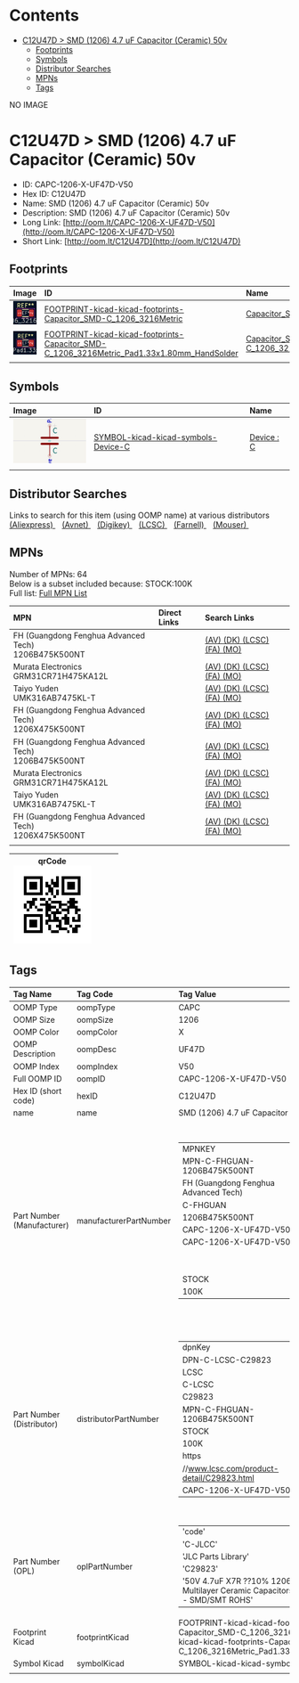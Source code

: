 



Contents
========

* [C12U47D > SMD (1206) 4.7 uF Capacitor (Ceramic) 50v](#c12u47d--smd-1206-47-uf-capacitor-ceramic-50v)
	* [Footprints](#footprints)
	* [Symbols](#symbols)
	* [Distributor Searches](#distributor-searches)
	* [MPNs](#mpns)
	* [Tags](#tags)
  
NO IMAGE  
# C12U47D > SMD (1206) 4.7 uF Capacitor (Ceramic) 50v

- ID: CAPC-1206-X-UF47D-V50
- Hex ID: C12U47D
- Name: SMD (1206) 4.7 uF Capacitor (Ceramic) 50v
- Description: SMD (1206) 4.7 uF Capacitor (Ceramic) 50v
- Long Link: [http://oom.lt/CAPC-1206-X-UF47D-V50](http://oom.lt/CAPC-1206-X-UF47D-V50)
- Short Link: [http://oom.lt/C12U47D](http://oom.lt/C12U47D)

## Footprints
  

|Image|ID|Name|
| :--- | :--- | :--- |
|[![](https://raw.githubusercontent.com/oomlout/oomlout_OOMP_eda_V2/main/FOOTPRINT/kicad/kicad-footprints/Capacitor_SMD/C_1206_3216Metric/image_140.png)](https://github.com/oomlout/oomlout_OOMP_eda_V2/tree/main/FOOTPRINT/kicad/kicad-footprints/Capacitor_SMD/C_1206_3216Metric/)|[FOOTPRINT-kicad-kicad-footprints-Capacitor_SMD-C_1206_3216Metric](https://github.com/oomlout/oomlout_OOMP_eda_V2/tree/main/FOOTPRINT/kicad/kicad-footprints/Capacitor_SMD/C_1206_3216Metric/)|[Capacitor_SMD : C_1206_3216Metric](https://github.com/oomlout/oomlout_OOMP_eda_V2/tree/main/FOOTPRINT/kicad/kicad-footprints/Capacitor_SMD/C_1206_3216Metric/)|
|[![](https://raw.githubusercontent.com/oomlout/oomlout_OOMP_eda_V2/main/FOOTPRINT/kicad/kicad-footprints/Capacitor_SMD/C_1206_3216Metric_Pad1.33x1.80mm_HandSolder/image_140.png)](https://github.com/oomlout/oomlout_OOMP_eda_V2/tree/main/FOOTPRINT/kicad/kicad-footprints/Capacitor_SMD/C_1206_3216Metric_Pad1.33x1.80mm_HandSolder/)|[FOOTPRINT-kicad-kicad-footprints-Capacitor_SMD-C_1206_3216Metric_Pad1.33x1.80mm_HandSolder](https://github.com/oomlout/oomlout_OOMP_eda_V2/tree/main/FOOTPRINT/kicad/kicad-footprints/Capacitor_SMD/C_1206_3216Metric_Pad1.33x1.80mm_HandSolder/)|[Capacitor_SMD : C_1206_3216Metric_Pad1.33x1.80mm_HandSolder](https://github.com/oomlout/oomlout_OOMP_eda_V2/tree/main/FOOTPRINT/kicad/kicad-footprints/Capacitor_SMD/C_1206_3216Metric_Pad1.33x1.80mm_HandSolder/)|
||||

## Symbols
  

|Image|ID|Name|
| :--- | :--- | :--- |
|[![](https://raw.githubusercontent.com/oomlout/oomlout_OOMP_eda_V2/main/SYMBOL/kicad/kicad-symbols/Device/C/image_140.png)](https://github.com/oomlout/oomlout_OOMP_eda_V2/tree/main/SYMBOL/kicad/kicad-symbols/Device/C/)|[SYMBOL-kicad-kicad-symbols-Device-C](https://github.com/oomlout/oomlout_OOMP_eda_V2/tree/main/SYMBOL/kicad/kicad-symbols/Device/C/)|[Device : C](https://github.com/oomlout/oomlout_OOMP_eda_V2/tree/main/SYMBOL/kicad/kicad-symbols/Device/C/)|
||||

## Distributor Searches
  
Links to search for this item (using OOMP name) at various distributors  
[(Aliexpress) ](https://www.aliexpress.com/wholesale?SearchText=1117SMD+1206+4.7+uF+Capacitor+Ceramic+50v)&nbsp;&nbsp;&nbsp;[(Avnet) ](https://www.avnet.com/shop/us/search/SMD+1206+4.7+uF+Capacitor+Ceramic+50v)&nbsp;&nbsp;&nbsp;[(Digikey) ](https://www.digikey.co.uk/en/products/result?s=SMD+1206+4.7+uF+Capacitor+Ceramic+50v)&nbsp;&nbsp;&nbsp;[(LCSC) ](https://www.lcsc.com/search?q=SMD+1206+4.7+uF+Capacitor+Ceramic+50v)&nbsp;&nbsp;&nbsp;[(Farnell) ](https://uk.farnell.com/search?st=SMD+1206+4.7+uF+Capacitor+Ceramic+50v)&nbsp;&nbsp;&nbsp;[(Mouser) ](https://www.mouser.com/c/?q=SMD+1206+4.7+uF+Capacitor+Ceramic+50v)&nbsp;&nbsp;&nbsp;
## MPNs
  
Number of MPNs: 64<br>Below is a subset included because: STOCK:100K <br>Full list: [Full MPN List](MPNLIST.md)  

|MPN|Direct Links|Search Links|
| :--- | :--- | :--- |
|FH (Guangdong Fenghua Advanced Tech)<br>1206B475K500NT||[(AV) ](https://www.avnet.com/shop/us/search/1206B475K500NT)[(DK) ](https://www.digikey.co.uk/products/en?keywords=1206B475K500NT)[(LCSC) ](https://www.lcsc.com/search?q=1206B475K500NT)[(FA) ](https://uk.farnell.com/search?st=1206B475K500NT)[(MO) ](https://www.mouser.com/c/?q=1206B475K500NT)|
|Murata Electronics<br>GRM31CR71H475KA12L||[(AV) ](https://www.avnet.com/shop/us/search/GRM31CR71H475KA12L)[(DK) ](https://www.digikey.co.uk/products/en?keywords=GRM31CR71H475KA12L)[(LCSC) ](https://www.lcsc.com/search?q=GRM31CR71H475KA12L)[(FA) ](https://uk.farnell.com/search?st=GRM31CR71H475KA12L)[(MO) ](https://www.mouser.com/c/?q=GRM31CR71H475KA12L)|
|Taiyo Yuden<br>UMK316AB7475KL-T||[(AV) ](https://www.avnet.com/shop/us/search/UMK316AB7475KL-T)[(DK) ](https://www.digikey.co.uk/products/en?keywords=UMK316AB7475KL-T)[(LCSC) ](https://www.lcsc.com/search?q=UMK316AB7475KL-T)[(FA) ](https://uk.farnell.com/search?st=UMK316AB7475KL-T)[(MO) ](https://www.mouser.com/c/?q=UMK316AB7475KL-T)|
|FH (Guangdong Fenghua Advanced Tech)<br>1206X475K500NT||[(AV) ](https://www.avnet.com/shop/us/search/1206X475K500NT)[(DK) ](https://www.digikey.co.uk/products/en?keywords=1206X475K500NT)[(LCSC) ](https://www.lcsc.com/search?q=1206X475K500NT)[(FA) ](https://uk.farnell.com/search?st=1206X475K500NT)[(MO) ](https://www.mouser.com/c/?q=1206X475K500NT)|
|FH (Guangdong Fenghua Advanced Tech)<br>1206B475K500NT||[(AV) ](https://www.avnet.com/shop/us/search/1206B475K500NT)[(DK) ](https://www.digikey.co.uk/products/en?keywords=1206B475K500NT)[(LCSC) ](https://www.lcsc.com/search?q=1206B475K500NT)[(FA) ](https://uk.farnell.com/search?st=1206B475K500NT)[(MO) ](https://www.mouser.com/c/?q=1206B475K500NT)|
|Murata Electronics<br>GRM31CR71H475KA12L||[(AV) ](https://www.avnet.com/shop/us/search/GRM31CR71H475KA12L)[(DK) ](https://www.digikey.co.uk/products/en?keywords=GRM31CR71H475KA12L)[(LCSC) ](https://www.lcsc.com/search?q=GRM31CR71H475KA12L)[(FA) ](https://uk.farnell.com/search?st=GRM31CR71H475KA12L)[(MO) ](https://www.mouser.com/c/?q=GRM31CR71H475KA12L)|
|Taiyo Yuden<br>UMK316AB7475KL-T||[(AV) ](https://www.avnet.com/shop/us/search/UMK316AB7475KL-T)[(DK) ](https://www.digikey.co.uk/products/en?keywords=UMK316AB7475KL-T)[(LCSC) ](https://www.lcsc.com/search?q=UMK316AB7475KL-T)[(FA) ](https://uk.farnell.com/search?st=UMK316AB7475KL-T)[(MO) ](https://www.mouser.com/c/?q=UMK316AB7475KL-T)|
|FH (Guangdong Fenghua Advanced Tech)<br>1206X475K500NT||[(AV) ](https://www.avnet.com/shop/us/search/1206X475K500NT)[(DK) ](https://www.digikey.co.uk/products/en?keywords=1206X475K500NT)[(LCSC) ](https://www.lcsc.com/search?q=1206X475K500NT)[(FA) ](https://uk.farnell.com/search?st=1206X475K500NT)[(MO) ](https://www.mouser.com/c/?q=1206X475K500NT)|
||||
  

|qrCode<br>[![](https://raw.githubusercontent.com/oomlout/oomlout_OOMP_parts_V2/main/CAPC/1206/X/UF47D/V50/qrCode_140.png)](https://github.com/oomlout/oomlout_OOMP_parts_V2/tree/main/CAPC/1206/X/UF47D/V50/qrCode.png)||||
| :---: | :---: | :---: | :---: |

## Tags
  

|Tag Name|Tag Code|Tag Value|
| :--- | :--- | :--- |
|OOMP Type|oompType|CAPC|
|OOMP Size|oompSize|1206|
|OOMP Color|oompColor|X|
|OOMP Description|oompDesc|UF47D|
|OOMP Index|oompIndex|V50|
|Full OOMP ID|oompID|CAPC-1206-X-UF47D-V50|
|Hex ID (short code)|hexID|C12U47D|
|name|name|SMD (1206) 4.7 uF Capacitor (Ceramic) 50v|
|Part Number (Manufacturer)|manufacturerPartNumber|<table><tr><td>MPNKEY</td></tr><tr><td> MPN-C-FHGUAN-1206B475K500NT</td><td> MANUFACTURER</td></tr><tr><td> FH (Guangdong Fenghua Advanced Tech)</td><td> MANUCODE</td></tr><tr><td> C-FHGUAN</td><td> MPN</td></tr><tr><td> 1206B475K500NT</td><td> OOMPIDPARTIAL</td></tr><tr><td> CAPC-1206-X-UF47D-V50</td><td> OOMPID</td></tr><tr><td> CAPC-1206-X-UF47D-V50</td><td> LINK</td></tr><tr><td> </td><td> DESCRIPTION</td></tr><tr><td> </td><td> TAGS</td></tr><tr><td> STOCK</td></tr><tr><td>100K</td></tr></table></td><td> <table><tr><td>MPNKEY</td></tr><tr><td> MPN-C-FHGUAN-1206F475M500NT</td><td> MANUFACTURER</td></tr><tr><td> FH (Guangdong Fenghua Advanced Tech)</td><td> MANUCODE</td></tr><tr><td> C-FHGUAN</td><td> MPN</td></tr><tr><td> 1206F475M500NT</td><td> OOMPIDPARTIAL</td></tr><tr><td> CAPC-1206-X-UF47D-V50</td><td> OOMPID</td></tr><tr><td> CAPC-1206-X-UF47D-V50</td><td> LINK</td></tr><tr><td> </td><td> DESCRIPTION</td></tr><tr><td> </td><td> TAGS</td></tr><tr><td> </td></tr></table></td><td> <table><tr><td>MPNKEY</td></tr><tr><td> MPN-C-SAMSUN-CL31B475KBHNNNE</td><td> MANUFACTURER</td></tr><tr><td> Samsung Electro-Mechanics</td><td> MANUCODE</td></tr><tr><td> C-SAMSUN</td><td> MPN</td></tr><tr><td> CL31B475KBHNNNE</td><td> OOMPIDPARTIAL</td></tr><tr><td> CAPC-1206-X-UF47D-V50</td><td> OOMPID</td></tr><tr><td> CAPC-1206-X-UF47D-V50</td><td> LINK</td></tr><tr><td> </td><td> DESCRIPTION</td></tr><tr><td> </td><td> TAGS</td></tr><tr><td> STOCK</td></tr><tr><td>10K</td></tr></table></td><td> <table><tr><td>MPNKEY</td></tr><tr><td> MPN-C-MURATA-GRM31CR71H475KA12L</td><td> MANUFACTURER</td></tr><tr><td> Murata Electronics</td><td> MANUCODE</td></tr><tr><td> C-MURATA</td><td> MPN</td></tr><tr><td> GRM31CR71H475KA12L</td><td> OOMPIDPARTIAL</td></tr><tr><td> CAPC-1206-X-UF47D-V50</td><td> OOMPID</td></tr><tr><td> CAPC-1206-X-UF47D-V50</td><td> LINK</td></tr><tr><td> </td><td> DESCRIPTION</td></tr><tr><td> </td><td> TAGS</td></tr><tr><td> STOCK</td></tr><tr><td>100K</td></tr></table></td><td> <table><tr><td>MPNKEY</td></tr><tr><td> MPN-C-TAIYOY-UMK316AB7475KL-T</td><td> MANUFACTURER</td></tr><tr><td> Taiyo Yuden</td><td> MANUCODE</td></tr><tr><td> C-TAIYOY</td><td> MPN</td></tr><tr><td> UMK316AB7475KL-T</td><td> OOMPIDPARTIAL</td></tr><tr><td> CAPC-1206-X-UF47D-V50</td><td> OOMPID</td></tr><tr><td> CAPC-1206-X-UF47D-V50</td><td> LINK</td></tr><tr><td> </td><td> DESCRIPTION</td></tr><tr><td> </td><td> TAGS</td></tr><tr><td> STOCK</td></tr><tr><td>100K</td></tr></table></td><td> <table><tr><td>MPNKEY</td></tr><tr><td> MPN-C-WALSIN-1206B475K500CT</td><td> MANUFACTURER</td></tr><tr><td> Walsin Tech Corp</td><td> MANUCODE</td></tr><tr><td> C-WALSIN</td><td> MPN</td></tr><tr><td> 1206B475K500CT</td><td> OOMPIDPARTIAL</td></tr><tr><td> CAPC-1206-X-UF47D-V50</td><td> OOMPID</td></tr><tr><td> CAPC-1206-X-UF47D-V50</td><td> LINK</td></tr><tr><td> </td><td> DESCRIPTION</td></tr><tr><td> </td><td> TAGS</td></tr><tr><td> STOCK</td></tr><tr><td>1K</td></tr></table></td><td> <table><tr><td>MPNKEY</td></tr><tr><td> MPN-C-FHGUAN-1206X475K500NT</td><td> MANUFACTURER</td></tr><tr><td> FH (Guangdong Fenghua Advanced Tech)</td><td> MANUCODE</td></tr><tr><td> C-FHGUAN</td><td> MPN</td></tr><tr><td> 1206X475K500NT</td><td> OOMPIDPARTIAL</td></tr><tr><td> CAPC-1206-X-UF47D-V50</td><td> OOMPID</td></tr><tr><td> CAPC-1206-X-UF47D-V50</td><td> LINK</td></tr><tr><td> </td><td> DESCRIPTION</td></tr><tr><td> </td><td> TAGS</td></tr><tr><td> STOCK</td></tr><tr><td>100K</td></tr></table></td><td> <table><tr><td>MPNKEY</td></tr><tr><td> MPN-C-MURATA-GCM31CC71H475KA03L</td><td> MANUFACTURER</td></tr><tr><td> Murata Electronics</td><td> MANUCODE</td></tr><tr><td> C-MURATA</td><td> MPN</td></tr><tr><td> GCM31CC71H475KA03L</td><td> OOMPIDPARTIAL</td></tr><tr><td> CAPC-1206-X-UF47D-V50</td><td> OOMPID</td></tr><tr><td> CAPC-1206-X-UF47D-V50</td><td> LINK</td></tr><tr><td> </td><td> DESCRIPTION</td></tr><tr><td> </td><td> TAGS</td></tr><tr><td> STOCK</td></tr><tr><td>1K</td></tr></table></td><td> <table><tr><td>MPNKEY</td></tr><tr><td> MPN-C-YAGEO-CC1206KKX7R9BB475</td><td> MANUFACTURER</td></tr><tr><td> YAGEO</td><td> MANUCODE</td></tr><tr><td> C-YAGEO</td><td> MPN</td></tr><tr><td> CC1206KKX7R9BB475</td><td> OOMPIDPARTIAL</td></tr><tr><td> CAPC-1206-X-UF47D-V50</td><td> OOMPID</td></tr><tr><td> CAPC-1206-X-UF47D-V50</td><td> LINK</td></tr><tr><td> </td><td> DESCRIPTION</td></tr><tr><td> </td><td> TAGS</td></tr><tr><td> STOCK</td></tr><tr><td>10K</td></tr></table></td><td> <table><tr><td>MPNKEY</td></tr><tr><td> MPN-C-KYOCER-12065C475KAT2A</td><td> MANUFACTURER</td></tr><tr><td> Kyocera AVX</td><td> MANUCODE</td></tr><tr><td> C-KYOCER</td><td> MPN</td></tr><tr><td> 12065C475KAT2A</td><td> OOMPIDPARTIAL</td></tr><tr><td> CAPC-1206-X-UF47D-V50</td><td> OOMPID</td></tr><tr><td> CAPC-1206-X-UF47D-V50</td><td> LINK</td></tr><tr><td> </td><td> DESCRIPTION</td></tr><tr><td> </td><td> TAGS</td></tr><tr><td> </td></tr></table></td><td> <table><tr><td>MPNKEY</td></tr><tr><td> MPN-C-SAMSUN-CL31B475KBHVPNE</td><td> MANUFACTURER</td></tr><tr><td> Samsung Electro-Mechanics</td><td> MANUCODE</td></tr><tr><td> C-SAMSUN</td><td> MPN</td></tr><tr><td> CL31B475KBHVPNE</td><td> OOMPIDPARTIAL</td></tr><tr><td> CAPC-1206-X-UF47D-V50</td><td> OOMPID</td></tr><tr><td> CAPC-1206-X-UF47D-V50</td><td> LINK</td></tr><tr><td> </td><td> DESCRIPTION</td></tr><tr><td> </td><td> TAGS</td></tr><tr><td> </td></tr></table></td><td> <table><tr><td>MPNKEY</td></tr><tr><td> MPN-C-SAMSUN-CL31B475KBHNFNE</td><td> MANUFACTURER</td></tr><tr><td> Samsung Electro-Mechanics</td><td> MANUCODE</td></tr><tr><td> C-SAMSUN</td><td> MPN</td></tr><tr><td> CL31B475KBHNFNE</td><td> OOMPIDPARTIAL</td></tr><tr><td> CAPC-1206-X-UF47D-V50</td><td> OOMPID</td></tr><tr><td> CAPC-1206-X-UF47D-V50</td><td> LINK</td></tr><tr><td> </td><td> DESCRIPTION</td></tr><tr><td> </td><td> TAGS</td></tr><tr><td> </td></tr></table></td><td> <table><tr><td>MPNKEY</td></tr><tr><td> MPN-C-SAMSUN-CL31A475KB9LNNC</td><td> MANUFACTURER</td></tr><tr><td> Samsung Electro-Mechanics</td><td> MANUCODE</td></tr><tr><td> C-SAMSUN</td><td> MPN</td></tr><tr><td> CL31A475KB9LNNC</td><td> OOMPIDPARTIAL</td></tr><tr><td> CAPC-1206-X-UF47D-V50</td><td> OOMPID</td></tr><tr><td> CAPC-1206-X-UF47D-V50</td><td> LINK</td></tr><tr><td> </td><td> DESCRIPTION</td></tr><tr><td> </td><td> TAGS</td></tr><tr><td> STOCK</td></tr><tr><td>1K</td></tr></table></td><td> <table><tr><td>MPNKEY</td></tr><tr><td> MPN-C-TDK-CGA5L3X7R1H475KT000N</td><td> MANUFACTURER</td></tr><tr><td> TDK</td><td> MANUCODE</td></tr><tr><td> C-TDK</td><td> MPN</td></tr><tr><td> CGA5L3X7R1H475KT000N</td><td> OOMPIDPARTIAL</td></tr><tr><td> CAPC-1206-X-UF47D-V50</td><td> OOMPID</td></tr><tr><td> CAPC-1206-X-UF47D-V50</td><td> LINK</td></tr><tr><td> </td><td> DESCRIPTION</td></tr><tr><td> </td><td> TAGS</td></tr><tr><td> STOCK</td></tr><tr><td>1K</td></tr></table></td><td> <table><tr><td>MPNKEY</td></tr><tr><td> MPN-C-TDK-C3216X7R1H475KT000E</td><td> MANUFACTURER</td></tr><tr><td> TDK</td><td> MANUCODE</td></tr><tr><td> C-TDK</td><td> MPN</td></tr><tr><td> C3216X7R1H475KT000E</td><td> OOMPIDPARTIAL</td></tr><tr><td> CAPC-1206-X-UF47D-V50</td><td> OOMPID</td></tr><tr><td> CAPC-1206-X-UF47D-V50</td><td> LINK</td></tr><tr><td> </td><td> DESCRIPTION</td></tr><tr><td> </td><td> TAGS</td></tr><tr><td> </td></tr></table></td><td> <table><tr><td>MPNKEY</td></tr><tr><td> MPN-C-MURATA-GCJ31CC71H475KA01L</td><td> MANUFACTURER</td></tr><tr><td> Murata Electronics</td><td> MANUCODE</td></tr><tr><td> C-MURATA</td><td> MPN</td></tr><tr><td> GCJ31CC71H475KA01L</td><td> OOMPIDPARTIAL</td></tr><tr><td> CAPC-1206-X-UF47D-V50</td><td> OOMPID</td></tr><tr><td> CAPC-1206-X-UF47D-V50</td><td> LINK</td></tr><tr><td> </td><td> DESCRIPTION</td></tr><tr><td> </td><td> TAGS</td></tr><tr><td> STOCK</td></tr><tr><td>1K</td></tr></table></td><td> <table><tr><td>MPNKEY</td></tr><tr><td> MPN-C-MURATA-GRM31CF51H475ZA01L</td><td> MANUFACTURER</td></tr><tr><td> Murata Electronics</td><td> MANUCODE</td></tr><tr><td> C-MURATA</td><td> MPN</td></tr><tr><td> GRM31CF51H475ZA01L</td><td> OOMPIDPARTIAL</td></tr><tr><td> CAPC-1206-X-UF47D-V50</td><td> OOMPID</td></tr><tr><td> CAPC-1206-X-UF47D-V50</td><td> LINK</td></tr><tr><td> </td><td> DESCRIPTION</td></tr><tr><td> </td><td> TAGS</td></tr><tr><td> </td></tr></table></td><td> <table><tr><td>MPNKEY</td></tr><tr><td> MPN-C-CCTC-TCC1206X7R475K500HT</td><td> MANUFACTURER</td></tr><tr><td> CCTC</td><td> MANUCODE</td></tr><tr><td> C-CCTC</td><td> MPN</td></tr><tr><td> TCC1206X7R475K500HT</td><td> OOMPIDPARTIAL</td></tr><tr><td> CAPC-1206-X-UF47D-V50</td><td> OOMPID</td></tr><tr><td> CAPC-1206-X-UF47D-V50</td><td> LINK</td></tr><tr><td> </td><td> DESCRIPTION</td></tr><tr><td> </td><td> TAGS</td></tr><tr><td> </td></tr></table></td><td> <table><tr><td>MPNKEY</td></tr><tr><td> MPN-C-TAIYOY-UMK316AC7475KLHTE</td><td> MANUFACTURER</td></tr><tr><td> Taiyo Yuden</td><td> MANUCODE</td></tr><tr><td> C-TAIYOY</td><td> MPN</td></tr><tr><td> UMK316AC7475KLHTE</td><td> OOMPIDPARTIAL</td></tr><tr><td> CAPC-1206-X-UF47D-V50</td><td> OOMPID</td></tr><tr><td> CAPC-1206-X-UF47D-V50</td><td> LINK</td></tr><tr><td> </td><td> DESCRIPTION</td></tr><tr><td> </td><td> TAGS</td></tr><tr><td> STOCK</td></tr><tr><td>1K</td></tr></table></td><td> <table><tr><td>MPNKEY</td></tr><tr><td> MPN-C-TDK-CGA5L1X7R1H475KT0Y0N</td><td> MANUFACTURER</td></tr><tr><td> TDK</td><td> MANUCODE</td></tr><tr><td> C-TDK</td><td> MPN</td></tr><tr><td> CGA5L1X7R1H475KT0Y0N</td><td> OOMPIDPARTIAL</td></tr><tr><td> CAPC-1206-X-UF47D-V50</td><td> OOMPID</td></tr><tr><td> CAPC-1206-X-UF47D-V50</td><td> LINK</td></tr><tr><td> </td><td> DESCRIPTION</td></tr><tr><td> </td><td> TAGS</td></tr><tr><td> </td></tr></table></td><td> <table><tr><td>MPNKEY</td></tr><tr><td> MPN-C-WALSIN-1206F475Z500CT</td><td> MANUFACTURER</td></tr><tr><td> Walsin Tech Corp</td><td> MANUCODE</td></tr><tr><td> C-WALSIN</td><td> MPN</td></tr><tr><td> 1206F475Z500CT</td><td> OOMPIDPARTIAL</td></tr><tr><td> CAPC-1206-X-UF47D-V50</td><td> OOMPID</td></tr><tr><td> CAPC-1206-X-UF47D-V50</td><td> LINK</td></tr><tr><td> </td><td> DESCRIPTION</td></tr><tr><td> </td><td> TAGS</td></tr><tr><td> </td></tr></table></td><td> <table><tr><td>MPNKEY</td></tr><tr><td> MPN-C-MURATA-GRM31CB31H475KA12L</td><td> MANUFACTURER</td></tr><tr><td> Murata Electronics</td><td> MANUCODE</td></tr><tr><td> C-MURATA</td><td> MPN</td></tr><tr><td> GRM31CB31H475KA12L</td><td> OOMPIDPARTIAL</td></tr><tr><td> CAPC-1206-X-UF47D-V50</td><td> OOMPID</td></tr><tr><td> CAPC-1206-X-UF47D-V50</td><td> LINK</td></tr><tr><td> </td><td> DESCRIPTION</td></tr><tr><td> </td><td> TAGS</td></tr><tr><td> STOCK</td></tr><tr><td>1K</td></tr></table></td><td> <table><tr><td>MPNKEY</td></tr><tr><td> MPN-C-TDK-CGA5L1X7R1H475KT0Y0S</td><td> MANUFACTURER</td></tr><tr><td> TDK</td><td> MANUCODE</td></tr><tr><td> C-TDK</td><td> MPN</td></tr><tr><td> CGA5L1X7R1H475KT0Y0S</td><td> OOMPIDPARTIAL</td></tr><tr><td> CAPC-1206-X-UF47D-V50</td><td> OOMPID</td></tr><tr><td> CAPC-1206-X-UF47D-V50</td><td> LINK</td></tr><tr><td> </td><td> DESCRIPTION</td></tr><tr><td> </td><td> TAGS</td></tr><tr><td> STOCK</td></tr><tr><td>10K</td></tr></table></td><td> <table><tr><td>MPNKEY</td></tr><tr><td> MPN-C-TAIYOY-UMJ316BC7475KLHTE</td><td> MANUFACTURER</td></tr><tr><td> Taiyo Yuden</td><td> MANUCODE</td></tr><tr><td> C-TAIYOY</td><td> MPN</td></tr><tr><td> UMJ316BC7475KLHTE</td><td> OOMPIDPARTIAL</td></tr><tr><td> CAPC-1206-X-UF47D-V50</td><td> OOMPID</td></tr><tr><td> CAPC-1206-X-UF47D-V50</td><td> LINK</td></tr><tr><td> </td><td> DESCRIPTION</td></tr><tr><td> </td><td> TAGS</td></tr><tr><td> STOCK</td></tr><tr><td>1K</td></tr></table></td><td> <table><tr><td>MPNKEY</td></tr><tr><td> MPN-C-MURATA-GRM319R61H475KA12D</td><td> MANUFACTURER</td></tr><tr><td> Murata Electronics</td><td> MANUCODE</td></tr><tr><td> C-MURATA</td><td> MPN</td></tr><tr><td> GRM319R61H475KA12D</td><td> OOMPIDPARTIAL</td></tr><tr><td> CAPC-1206-X-UF47D-V50</td><td> OOMPID</td></tr><tr><td> CAPC-1206-X-UF47D-V50</td><td> LINK</td></tr><tr><td> </td><td> DESCRIPTION</td></tr><tr><td> </td><td> TAGS</td></tr><tr><td> </td></tr></table></td><td> <table><tr><td>MPNKEY</td></tr><tr><td> MPN-C-MURATA-GJ831CR71H475KA12L</td><td> MANUFACTURER</td></tr><tr><td> Murata Electronics</td><td> MANUCODE</td></tr><tr><td> C-MURATA</td><td> MPN</td></tr><tr><td> GJ831CR71H475KA12L</td><td> OOMPIDPARTIAL</td></tr><tr><td> CAPC-1206-X-UF47D-V50</td><td> OOMPID</td></tr><tr><td> CAPC-1206-X-UF47D-V50</td><td> LINK</td></tr><tr><td> </td><td> DESCRIPTION</td></tr><tr><td> </td><td> TAGS</td></tr><tr><td> </td></tr></table></td><td> <table><tr><td>MPNKEY</td></tr><tr><td> MPN-C-SAMWHA-CS3216X7R475K500NRI</td><td> MANUFACTURER</td></tr><tr><td> Samwha Capacitor</td><td> MANUCODE</td></tr><tr><td> C-SAMWHA</td><td> MPN</td></tr><tr><td> CS3216X7R475K500NRI</td><td> OOMPIDPARTIAL</td></tr><tr><td> CAPC-1206-X-UF47D-V50</td><td> OOMPID</td></tr><tr><td> CAPC-1206-X-UF47D-V50</td><td> LINK</td></tr><tr><td> </td><td> DESCRIPTION</td></tr><tr><td> </td><td> TAGS</td></tr><tr><td> STOCK</td></tr><tr><td>10K</td></tr></table></td><td> <table><tr><td>MPNKEY</td></tr><tr><td> MPN-C-KYOCER-12065C475K4T2A</td><td> MANUFACTURER</td></tr><tr><td> Kyocera AVX</td><td> MANUCODE</td></tr><tr><td> C-KYOCER</td><td> MPN</td></tr><tr><td> 12065C475K4T2A</td><td> OOMPIDPARTIAL</td></tr><tr><td> CAPC-1206-X-UF47D-V50</td><td> OOMPID</td></tr><tr><td> CAPC-1206-X-UF47D-V50</td><td> LINK</td></tr><tr><td> </td><td> DESCRIPTION</td></tr><tr><td> </td><td> TAGS</td></tr><tr><td> </td></tr></table></td><td> <table><tr><td>MPNKEY</td></tr><tr><td> MPN-C-TDK-C3216X5R1H475KT0J5N</td><td> MANUFACTURER</td></tr><tr><td> TDK</td><td> MANUCODE</td></tr><tr><td> C-TDK</td><td> MPN</td></tr><tr><td> C3216X5R1H475KT0J5N</td><td> OOMPIDPARTIAL</td></tr><tr><td> CAPC-1206-X-UF47D-V50</td><td> OOMPID</td></tr><tr><td> CAPC-1206-X-UF47D-V50</td><td> LINK</td></tr><tr><td> </td><td> DESCRIPTION</td></tr><tr><td> </td><td> TAGS</td></tr><tr><td> STOCK</td></tr><tr><td>1K</td></tr></table></td><td> <table><tr><td>MPNKEY</td></tr><tr><td> MPN-C-TAIYOY-UMR316BC7475KL-T</td><td> MANUFACTURER</td></tr><tr><td> Taiyo Yuden</td><td> MANUCODE</td></tr><tr><td> C-TAIYOY</td><td> MPN</td></tr><tr><td> UMR316BC7475KL-T</td><td> OOMPIDPARTIAL</td></tr><tr><td> CAPC-1206-X-UF47D-V50</td><td> OOMPID</td></tr><tr><td> CAPC-1206-X-UF47D-V50</td><td> LINK</td></tr><tr><td> </td><td> DESCRIPTION</td></tr><tr><td> </td><td> TAGS</td></tr><tr><td> </td></tr></table></td><td> <table><tr><td>MPNKEY</td></tr><tr><td> MPN-C-TAIYOY-UMR316BC7475ML-T</td><td> MANUFACTURER</td></tr><tr><td> Taiyo Yuden</td><td> MANUCODE</td></tr><tr><td> C-TAIYOY</td><td> MPN</td></tr><tr><td> UMR316BC7475ML-T</td><td> OOMPIDPARTIAL</td></tr><tr><td> CAPC-1206-X-UF47D-V50</td><td> OOMPID</td></tr><tr><td> CAPC-1206-X-UF47D-V50</td><td> LINK</td></tr><tr><td> </td><td> DESCRIPTION</td></tr><tr><td> </td><td> TAGS</td></tr><tr><td> </td></tr></table></td><td> <table><tr><td>MPNKEY</td></tr><tr><td> MPN-C-MURATA-GCM31CC71H475KA03K</td><td> MANUFACTURER</td></tr><tr><td> Murata Electronics</td><td> MANUCODE</td></tr><tr><td> C-MURATA</td><td> MPN</td></tr><tr><td> GCM31CC71H475KA03K</td><td> OOMPIDPARTIAL</td></tr><tr><td> CAPC-1206-X-UF47D-V50</td><td> OOMPID</td></tr><tr><td> CAPC-1206-X-UF47D-V50</td><td> LINK</td></tr><tr><td> </td><td> DESCRIPTION</td></tr><tr><td> </td><td> TAGS</td></tr><tr><td> STOCK</td></tr><tr><td>1K</td></tr></table></td><td> <table><tr><td>MPNKEY</td></tr><tr><td> MPN-C-FHGUAN-1206B475K500NT</td><td> MANUFACTURER</td></tr><tr><td> FH (Guangdong Fenghua Advanced Tech)</td><td> MANUCODE</td></tr><tr><td> C-FHGUAN</td><td> MPN</td></tr><tr><td> 1206B475K500NT</td><td> OOMPIDPARTIAL</td></tr><tr><td> CAPC-1206-X-UF47D-V50</td><td> OOMPID</td></tr><tr><td> CAPC-1206-X-UF47D-V50</td><td> LINK</td></tr><tr><td> </td><td> DESCRIPTION</td></tr><tr><td> </td><td> TAGS</td></tr><tr><td> STOCK</td></tr><tr><td>100K</td></tr></table></td><td> <table><tr><td>MPNKEY</td></tr><tr><td> MPN-C-FHGUAN-1206F475M500NT</td><td> MANUFACTURER</td></tr><tr><td> FH (Guangdong Fenghua Advanced Tech)</td><td> MANUCODE</td></tr><tr><td> C-FHGUAN</td><td> MPN</td></tr><tr><td> 1206F475M500NT</td><td> OOMPIDPARTIAL</td></tr><tr><td> CAPC-1206-X-UF47D-V50</td><td> OOMPID</td></tr><tr><td> CAPC-1206-X-UF47D-V50</td><td> LINK</td></tr><tr><td> </td><td> DESCRIPTION</td></tr><tr><td> </td><td> TAGS</td></tr><tr><td> </td></tr></table></td><td> <table><tr><td>MPNKEY</td></tr><tr><td> MPN-C-SAMSUN-CL31B475KBHNNNE</td><td> MANUFACTURER</td></tr><tr><td> Samsung Electro-Mechanics</td><td> MANUCODE</td></tr><tr><td> C-SAMSUN</td><td> MPN</td></tr><tr><td> CL31B475KBHNNNE</td><td> OOMPIDPARTIAL</td></tr><tr><td> CAPC-1206-X-UF47D-V50</td><td> OOMPID</td></tr><tr><td> CAPC-1206-X-UF47D-V50</td><td> LINK</td></tr><tr><td> </td><td> DESCRIPTION</td></tr><tr><td> </td><td> TAGS</td></tr><tr><td> STOCK</td></tr><tr><td>10K</td></tr></table></td><td> <table><tr><td>MPNKEY</td></tr><tr><td> MPN-C-MURATA-GRM31CR71H475KA12L</td><td> MANUFACTURER</td></tr><tr><td> Murata Electronics</td><td> MANUCODE</td></tr><tr><td> C-MURATA</td><td> MPN</td></tr><tr><td> GRM31CR71H475KA12L</td><td> OOMPIDPARTIAL</td></tr><tr><td> CAPC-1206-X-UF47D-V50</td><td> OOMPID</td></tr><tr><td> CAPC-1206-X-UF47D-V50</td><td> LINK</td></tr><tr><td> </td><td> DESCRIPTION</td></tr><tr><td> </td><td> TAGS</td></tr><tr><td> STOCK</td></tr><tr><td>100K</td></tr></table></td><td> <table><tr><td>MPNKEY</td></tr><tr><td> MPN-C-TAIYOY-UMK316AB7475KL-T</td><td> MANUFACTURER</td></tr><tr><td> Taiyo Yuden</td><td> MANUCODE</td></tr><tr><td> C-TAIYOY</td><td> MPN</td></tr><tr><td> UMK316AB7475KL-T</td><td> OOMPIDPARTIAL</td></tr><tr><td> CAPC-1206-X-UF47D-V50</td><td> OOMPID</td></tr><tr><td> CAPC-1206-X-UF47D-V50</td><td> LINK</td></tr><tr><td> </td><td> DESCRIPTION</td></tr><tr><td> </td><td> TAGS</td></tr><tr><td> STOCK</td></tr><tr><td>100K</td></tr></table></td><td> <table><tr><td>MPNKEY</td></tr><tr><td> MPN-C-WALSIN-1206B475K500CT</td><td> MANUFACTURER</td></tr><tr><td> Walsin Tech Corp</td><td> MANUCODE</td></tr><tr><td> C-WALSIN</td><td> MPN</td></tr><tr><td> 1206B475K500CT</td><td> OOMPIDPARTIAL</td></tr><tr><td> CAPC-1206-X-UF47D-V50</td><td> OOMPID</td></tr><tr><td> CAPC-1206-X-UF47D-V50</td><td> LINK</td></tr><tr><td> </td><td> DESCRIPTION</td></tr><tr><td> </td><td> TAGS</td></tr><tr><td> STOCK</td></tr><tr><td>1K</td></tr></table></td><td> <table><tr><td>MPNKEY</td></tr><tr><td> MPN-C-FHGUAN-1206X475K500NT</td><td> MANUFACTURER</td></tr><tr><td> FH (Guangdong Fenghua Advanced Tech)</td><td> MANUCODE</td></tr><tr><td> C-FHGUAN</td><td> MPN</td></tr><tr><td> 1206X475K500NT</td><td> OOMPIDPARTIAL</td></tr><tr><td> CAPC-1206-X-UF47D-V50</td><td> OOMPID</td></tr><tr><td> CAPC-1206-X-UF47D-V50</td><td> LINK</td></tr><tr><td> </td><td> DESCRIPTION</td></tr><tr><td> </td><td> TAGS</td></tr><tr><td> STOCK</td></tr><tr><td>100K</td></tr></table></td><td> <table><tr><td>MPNKEY</td></tr><tr><td> MPN-C-MURATA-GCM31CC71H475KA03L</td><td> MANUFACTURER</td></tr><tr><td> Murata Electronics</td><td> MANUCODE</td></tr><tr><td> C-MURATA</td><td> MPN</td></tr><tr><td> GCM31CC71H475KA03L</td><td> OOMPIDPARTIAL</td></tr><tr><td> CAPC-1206-X-UF47D-V50</td><td> OOMPID</td></tr><tr><td> CAPC-1206-X-UF47D-V50</td><td> LINK</td></tr><tr><td> </td><td> DESCRIPTION</td></tr><tr><td> </td><td> TAGS</td></tr><tr><td> STOCK</td></tr><tr><td>1K</td></tr></table></td><td> <table><tr><td>MPNKEY</td></tr><tr><td> MPN-C-YAGEO-CC1206KKX7R9BB475</td><td> MANUFACTURER</td></tr><tr><td> YAGEO</td><td> MANUCODE</td></tr><tr><td> C-YAGEO</td><td> MPN</td></tr><tr><td> CC1206KKX7R9BB475</td><td> OOMPIDPARTIAL</td></tr><tr><td> CAPC-1206-X-UF47D-V50</td><td> OOMPID</td></tr><tr><td> CAPC-1206-X-UF47D-V50</td><td> LINK</td></tr><tr><td> </td><td> DESCRIPTION</td></tr><tr><td> </td><td> TAGS</td></tr><tr><td> STOCK</td></tr><tr><td>10K</td></tr></table></td><td> <table><tr><td>MPNKEY</td></tr><tr><td> MPN-C-KYOCER-12065C475KAT2A</td><td> MANUFACTURER</td></tr><tr><td> Kyocera AVX</td><td> MANUCODE</td></tr><tr><td> C-KYOCER</td><td> MPN</td></tr><tr><td> 12065C475KAT2A</td><td> OOMPIDPARTIAL</td></tr><tr><td> CAPC-1206-X-UF47D-V50</td><td> OOMPID</td></tr><tr><td> CAPC-1206-X-UF47D-V50</td><td> LINK</td></tr><tr><td> </td><td> DESCRIPTION</td></tr><tr><td> </td><td> TAGS</td></tr><tr><td> </td></tr></table></td><td> <table><tr><td>MPNKEY</td></tr><tr><td> MPN-C-SAMSUN-CL31B475KBHVPNE</td><td> MANUFACTURER</td></tr><tr><td> Samsung Electro-Mechanics</td><td> MANUCODE</td></tr><tr><td> C-SAMSUN</td><td> MPN</td></tr><tr><td> CL31B475KBHVPNE</td><td> OOMPIDPARTIAL</td></tr><tr><td> CAPC-1206-X-UF47D-V50</td><td> OOMPID</td></tr><tr><td> CAPC-1206-X-UF47D-V50</td><td> LINK</td></tr><tr><td> </td><td> DESCRIPTION</td></tr><tr><td> </td><td> TAGS</td></tr><tr><td> </td></tr></table></td><td> <table><tr><td>MPNKEY</td></tr><tr><td> MPN-C-SAMSUN-CL31B475KBHNFNE</td><td> MANUFACTURER</td></tr><tr><td> Samsung Electro-Mechanics</td><td> MANUCODE</td></tr><tr><td> C-SAMSUN</td><td> MPN</td></tr><tr><td> CL31B475KBHNFNE</td><td> OOMPIDPARTIAL</td></tr><tr><td> CAPC-1206-X-UF47D-V50</td><td> OOMPID</td></tr><tr><td> CAPC-1206-X-UF47D-V50</td><td> LINK</td></tr><tr><td> </td><td> DESCRIPTION</td></tr><tr><td> </td><td> TAGS</td></tr><tr><td> </td></tr></table></td><td> <table><tr><td>MPNKEY</td></tr><tr><td> MPN-C-SAMSUN-CL31A475KB9LNNC</td><td> MANUFACTURER</td></tr><tr><td> Samsung Electro-Mechanics</td><td> MANUCODE</td></tr><tr><td> C-SAMSUN</td><td> MPN</td></tr><tr><td> CL31A475KB9LNNC</td><td> OOMPIDPARTIAL</td></tr><tr><td> CAPC-1206-X-UF47D-V50</td><td> OOMPID</td></tr><tr><td> CAPC-1206-X-UF47D-V50</td><td> LINK</td></tr><tr><td> </td><td> DESCRIPTION</td></tr><tr><td> </td><td> TAGS</td></tr><tr><td> STOCK</td></tr><tr><td>1K</td></tr></table></td><td> <table><tr><td>MPNKEY</td></tr><tr><td> MPN-C-TDK-CGA5L3X7R1H475KT000N</td><td> MANUFACTURER</td></tr><tr><td> TDK</td><td> MANUCODE</td></tr><tr><td> C-TDK</td><td> MPN</td></tr><tr><td> CGA5L3X7R1H475KT000N</td><td> OOMPIDPARTIAL</td></tr><tr><td> CAPC-1206-X-UF47D-V50</td><td> OOMPID</td></tr><tr><td> CAPC-1206-X-UF47D-V50</td><td> LINK</td></tr><tr><td> </td><td> DESCRIPTION</td></tr><tr><td> </td><td> TAGS</td></tr><tr><td> STOCK</td></tr><tr><td>1K</td></tr></table></td><td> <table><tr><td>MPNKEY</td></tr><tr><td> MPN-C-TDK-C3216X7R1H475KT000E</td><td> MANUFACTURER</td></tr><tr><td> TDK</td><td> MANUCODE</td></tr><tr><td> C-TDK</td><td> MPN</td></tr><tr><td> C3216X7R1H475KT000E</td><td> OOMPIDPARTIAL</td></tr><tr><td> CAPC-1206-X-UF47D-V50</td><td> OOMPID</td></tr><tr><td> CAPC-1206-X-UF47D-V50</td><td> LINK</td></tr><tr><td> </td><td> DESCRIPTION</td></tr><tr><td> </td><td> TAGS</td></tr><tr><td> </td></tr></table></td><td> <table><tr><td>MPNKEY</td></tr><tr><td> MPN-C-MURATA-GCJ31CC71H475KA01L</td><td> MANUFACTURER</td></tr><tr><td> Murata Electronics</td><td> MANUCODE</td></tr><tr><td> C-MURATA</td><td> MPN</td></tr><tr><td> GCJ31CC71H475KA01L</td><td> OOMPIDPARTIAL</td></tr><tr><td> CAPC-1206-X-UF47D-V50</td><td> OOMPID</td></tr><tr><td> CAPC-1206-X-UF47D-V50</td><td> LINK</td></tr><tr><td> </td><td> DESCRIPTION</td></tr><tr><td> </td><td> TAGS</td></tr><tr><td> STOCK</td></tr><tr><td>1K</td></tr></table></td><td> <table><tr><td>MPNKEY</td></tr><tr><td> MPN-C-MURATA-GRM31CF51H475ZA01L</td><td> MANUFACTURER</td></tr><tr><td> Murata Electronics</td><td> MANUCODE</td></tr><tr><td> C-MURATA</td><td> MPN</td></tr><tr><td> GRM31CF51H475ZA01L</td><td> OOMPIDPARTIAL</td></tr><tr><td> CAPC-1206-X-UF47D-V50</td><td> OOMPID</td></tr><tr><td> CAPC-1206-X-UF47D-V50</td><td> LINK</td></tr><tr><td> </td><td> DESCRIPTION</td></tr><tr><td> </td><td> TAGS</td></tr><tr><td> </td></tr></table></td><td> <table><tr><td>MPNKEY</td></tr><tr><td> MPN-C-CCTC-TCC1206X7R475K500HT</td><td> MANUFACTURER</td></tr><tr><td> CCTC</td><td> MANUCODE</td></tr><tr><td> C-CCTC</td><td> MPN</td></tr><tr><td> TCC1206X7R475K500HT</td><td> OOMPIDPARTIAL</td></tr><tr><td> CAPC-1206-X-UF47D-V50</td><td> OOMPID</td></tr><tr><td> CAPC-1206-X-UF47D-V50</td><td> LINK</td></tr><tr><td> </td><td> DESCRIPTION</td></tr><tr><td> </td><td> TAGS</td></tr><tr><td> </td></tr></table></td><td> <table><tr><td>MPNKEY</td></tr><tr><td> MPN-C-TAIYOY-UMK316AC7475KLHTE</td><td> MANUFACTURER</td></tr><tr><td> Taiyo Yuden</td><td> MANUCODE</td></tr><tr><td> C-TAIYOY</td><td> MPN</td></tr><tr><td> UMK316AC7475KLHTE</td><td> OOMPIDPARTIAL</td></tr><tr><td> CAPC-1206-X-UF47D-V50</td><td> OOMPID</td></tr><tr><td> CAPC-1206-X-UF47D-V50</td><td> LINK</td></tr><tr><td> </td><td> DESCRIPTION</td></tr><tr><td> </td><td> TAGS</td></tr><tr><td> STOCK</td></tr><tr><td>1K</td></tr></table></td><td> <table><tr><td>MPNKEY</td></tr><tr><td> MPN-C-TDK-CGA5L1X7R1H475KT0Y0N</td><td> MANUFACTURER</td></tr><tr><td> TDK</td><td> MANUCODE</td></tr><tr><td> C-TDK</td><td> MPN</td></tr><tr><td> CGA5L1X7R1H475KT0Y0N</td><td> OOMPIDPARTIAL</td></tr><tr><td> CAPC-1206-X-UF47D-V50</td><td> OOMPID</td></tr><tr><td> CAPC-1206-X-UF47D-V50</td><td> LINK</td></tr><tr><td> </td><td> DESCRIPTION</td></tr><tr><td> </td><td> TAGS</td></tr><tr><td> </td></tr></table></td><td> <table><tr><td>MPNKEY</td></tr><tr><td> MPN-C-WALSIN-1206F475Z500CT</td><td> MANUFACTURER</td></tr><tr><td> Walsin Tech Corp</td><td> MANUCODE</td></tr><tr><td> C-WALSIN</td><td> MPN</td></tr><tr><td> 1206F475Z500CT</td><td> OOMPIDPARTIAL</td></tr><tr><td> CAPC-1206-X-UF47D-V50</td><td> OOMPID</td></tr><tr><td> CAPC-1206-X-UF47D-V50</td><td> LINK</td></tr><tr><td> </td><td> DESCRIPTION</td></tr><tr><td> </td><td> TAGS</td></tr><tr><td> </td></tr></table></td><td> <table><tr><td>MPNKEY</td></tr><tr><td> MPN-C-MURATA-GRM31CB31H475KA12L</td><td> MANUFACTURER</td></tr><tr><td> Murata Electronics</td><td> MANUCODE</td></tr><tr><td> C-MURATA</td><td> MPN</td></tr><tr><td> GRM31CB31H475KA12L</td><td> OOMPIDPARTIAL</td></tr><tr><td> CAPC-1206-X-UF47D-V50</td><td> OOMPID</td></tr><tr><td> CAPC-1206-X-UF47D-V50</td><td> LINK</td></tr><tr><td> </td><td> DESCRIPTION</td></tr><tr><td> </td><td> TAGS</td></tr><tr><td> STOCK</td></tr><tr><td>1K</td></tr></table></td><td> <table><tr><td>MPNKEY</td></tr><tr><td> MPN-C-TDK-CGA5L1X7R1H475KT0Y0S</td><td> MANUFACTURER</td></tr><tr><td> TDK</td><td> MANUCODE</td></tr><tr><td> C-TDK</td><td> MPN</td></tr><tr><td> CGA5L1X7R1H475KT0Y0S</td><td> OOMPIDPARTIAL</td></tr><tr><td> CAPC-1206-X-UF47D-V50</td><td> OOMPID</td></tr><tr><td> CAPC-1206-X-UF47D-V50</td><td> LINK</td></tr><tr><td> </td><td> DESCRIPTION</td></tr><tr><td> </td><td> TAGS</td></tr><tr><td> STOCK</td></tr><tr><td>10K</td></tr></table></td><td> <table><tr><td>MPNKEY</td></tr><tr><td> MPN-C-TAIYOY-UMJ316BC7475KLHTE</td><td> MANUFACTURER</td></tr><tr><td> Taiyo Yuden</td><td> MANUCODE</td></tr><tr><td> C-TAIYOY</td><td> MPN</td></tr><tr><td> UMJ316BC7475KLHTE</td><td> OOMPIDPARTIAL</td></tr><tr><td> CAPC-1206-X-UF47D-V50</td><td> OOMPID</td></tr><tr><td> CAPC-1206-X-UF47D-V50</td><td> LINK</td></tr><tr><td> </td><td> DESCRIPTION</td></tr><tr><td> </td><td> TAGS</td></tr><tr><td> STOCK</td></tr><tr><td>1K</td></tr></table></td><td> <table><tr><td>MPNKEY</td></tr><tr><td> MPN-C-MURATA-GRM319R61H475KA12D</td><td> MANUFACTURER</td></tr><tr><td> Murata Electronics</td><td> MANUCODE</td></tr><tr><td> C-MURATA</td><td> MPN</td></tr><tr><td> GRM319R61H475KA12D</td><td> OOMPIDPARTIAL</td></tr><tr><td> CAPC-1206-X-UF47D-V50</td><td> OOMPID</td></tr><tr><td> CAPC-1206-X-UF47D-V50</td><td> LINK</td></tr><tr><td> </td><td> DESCRIPTION</td></tr><tr><td> </td><td> TAGS</td></tr><tr><td> </td></tr></table></td><td> <table><tr><td>MPNKEY</td></tr><tr><td> MPN-C-MURATA-GJ831CR71H475KA12L</td><td> MANUFACTURER</td></tr><tr><td> Murata Electronics</td><td> MANUCODE</td></tr><tr><td> C-MURATA</td><td> MPN</td></tr><tr><td> GJ831CR71H475KA12L</td><td> OOMPIDPARTIAL</td></tr><tr><td> CAPC-1206-X-UF47D-V50</td><td> OOMPID</td></tr><tr><td> CAPC-1206-X-UF47D-V50</td><td> LINK</td></tr><tr><td> </td><td> DESCRIPTION</td></tr><tr><td> </td><td> TAGS</td></tr><tr><td> </td></tr></table></td><td> <table><tr><td>MPNKEY</td></tr><tr><td> MPN-C-SAMWHA-CS3216X7R475K500NRI</td><td> MANUFACTURER</td></tr><tr><td> Samwha Capacitor</td><td> MANUCODE</td></tr><tr><td> C-SAMWHA</td><td> MPN</td></tr><tr><td> CS3216X7R475K500NRI</td><td> OOMPIDPARTIAL</td></tr><tr><td> CAPC-1206-X-UF47D-V50</td><td> OOMPID</td></tr><tr><td> CAPC-1206-X-UF47D-V50</td><td> LINK</td></tr><tr><td> </td><td> DESCRIPTION</td></tr><tr><td> </td><td> TAGS</td></tr><tr><td> STOCK</td></tr><tr><td>10K</td></tr></table></td><td> <table><tr><td>MPNKEY</td></tr><tr><td> MPN-C-KYOCER-12065C475K4T2A</td><td> MANUFACTURER</td></tr><tr><td> Kyocera AVX</td><td> MANUCODE</td></tr><tr><td> C-KYOCER</td><td> MPN</td></tr><tr><td> 12065C475K4T2A</td><td> OOMPIDPARTIAL</td></tr><tr><td> CAPC-1206-X-UF47D-V50</td><td> OOMPID</td></tr><tr><td> CAPC-1206-X-UF47D-V50</td><td> LINK</td></tr><tr><td> </td><td> DESCRIPTION</td></tr><tr><td> </td><td> TAGS</td></tr><tr><td> </td></tr></table></td><td> <table><tr><td>MPNKEY</td></tr><tr><td> MPN-C-TDK-C3216X5R1H475KT0J5N</td><td> MANUFACTURER</td></tr><tr><td> TDK</td><td> MANUCODE</td></tr><tr><td> C-TDK</td><td> MPN</td></tr><tr><td> C3216X5R1H475KT0J5N</td><td> OOMPIDPARTIAL</td></tr><tr><td> CAPC-1206-X-UF47D-V50</td><td> OOMPID</td></tr><tr><td> CAPC-1206-X-UF47D-V50</td><td> LINK</td></tr><tr><td> </td><td> DESCRIPTION</td></tr><tr><td> </td><td> TAGS</td></tr><tr><td> STOCK</td></tr><tr><td>1K</td></tr></table></td><td> <table><tr><td>MPNKEY</td></tr><tr><td> MPN-C-TAIYOY-UMR316BC7475KL-T</td><td> MANUFACTURER</td></tr><tr><td> Taiyo Yuden</td><td> MANUCODE</td></tr><tr><td> C-TAIYOY</td><td> MPN</td></tr><tr><td> UMR316BC7475KL-T</td><td> OOMPIDPARTIAL</td></tr><tr><td> CAPC-1206-X-UF47D-V50</td><td> OOMPID</td></tr><tr><td> CAPC-1206-X-UF47D-V50</td><td> LINK</td></tr><tr><td> </td><td> DESCRIPTION</td></tr><tr><td> </td><td> TAGS</td></tr><tr><td> </td></tr></table></td><td> <table><tr><td>MPNKEY</td></tr><tr><td> MPN-C-TAIYOY-UMR316BC7475ML-T</td><td> MANUFACTURER</td></tr><tr><td> Taiyo Yuden</td><td> MANUCODE</td></tr><tr><td> C-TAIYOY</td><td> MPN</td></tr><tr><td> UMR316BC7475ML-T</td><td> OOMPIDPARTIAL</td></tr><tr><td> CAPC-1206-X-UF47D-V50</td><td> OOMPID</td></tr><tr><td> CAPC-1206-X-UF47D-V50</td><td> LINK</td></tr><tr><td> </td><td> DESCRIPTION</td></tr><tr><td> </td><td> TAGS</td></tr><tr><td> </td></tr></table></td><td> <table><tr><td>MPNKEY</td></tr><tr><td> MPN-C-MURATA-GCM31CC71H475KA03K</td><td> MANUFACTURER</td></tr><tr><td> Murata Electronics</td><td> MANUCODE</td></tr><tr><td> C-MURATA</td><td> MPN</td></tr><tr><td> GCM31CC71H475KA03K</td><td> OOMPIDPARTIAL</td></tr><tr><td> CAPC-1206-X-UF47D-V50</td><td> OOMPID</td></tr><tr><td> CAPC-1206-X-UF47D-V50</td><td> LINK</td></tr><tr><td> </td><td> DESCRIPTION</td></tr><tr><td> </td><td> TAGS</td></tr><tr><td> STOCK</td></tr><tr><td>1K</td></tr></table>|
|Part Number (Distributor)|distributorPartNumber|<table><tr><td>dpnKey</td></tr><tr><td> DPN-C-LCSC-C29823</td><td> DISTRIBUTOR</td></tr><tr><td> LCSC</td><td> DISTRCODE</td></tr><tr><td> C-LCSC</td><td> DPN</td></tr><tr><td> C29823</td><td> MPN</td></tr><tr><td> MPN-C-FHGUAN-1206B475K500NT</td><td> TAGS</td></tr><tr><td> STOCK</td></tr><tr><td>100K</td><td> LINK</td></tr><tr><td> https</td></tr><tr><td>//www.lcsc.com/product-detail/C29823.html</td><td> OOMPID</td></tr><tr><td> CAPC-1206-X-UF47D-V50</td></tr></table></td><td> <table><tr><td>dpnKey</td></tr><tr><td> DPN-C-LCSC-C46818</td><td> DISTRIBUTOR</td></tr><tr><td> LCSC</td><td> DISTRCODE</td></tr><tr><td> C-LCSC</td><td> DPN</td></tr><tr><td> C46818</td><td> MPN</td></tr><tr><td> MPN-C-FHGUAN-1206F475M500NT</td><td> TAGS</td></tr><tr><td> </td><td> LINK</td></tr><tr><td> https</td></tr><tr><td>//www.lcsc.com/product-detail/C46818.html</td><td> OOMPID</td></tr><tr><td> CAPC-1206-X-UF47D-V50</td></tr></table></td><td> <table><tr><td>dpnKey</td></tr><tr><td> DPN-C-LCSC-C51205</td><td> DISTRIBUTOR</td></tr><tr><td> LCSC</td><td> DISTRCODE</td></tr><tr><td> C-LCSC</td><td> DPN</td></tr><tr><td> C51205</td><td> MPN</td></tr><tr><td> MPN-C-SAMSUN-CL31B475KBHNNNE</td><td> TAGS</td></tr><tr><td> STOCK</td></tr><tr><td>10K</td><td> LINK</td></tr><tr><td> https</td></tr><tr><td>//www.lcsc.com/product-detail/C51205.html</td><td> OOMPID</td></tr><tr><td> CAPC-1206-X-UF47D-V50</td></tr></table></td><td> <table><tr><td>dpnKey</td></tr><tr><td> DPN-C-LCSC-C77096</td><td> DISTRIBUTOR</td></tr><tr><td> LCSC</td><td> DISTRCODE</td></tr><tr><td> C-LCSC</td><td> DPN</td></tr><tr><td> C77096</td><td> MPN</td></tr><tr><td> MPN-C-MURATA-GRM31CR71H475KA12L</td><td> TAGS</td></tr><tr><td> STOCK</td></tr><tr><td>100K</td><td> LINK</td></tr><tr><td> https</td></tr><tr><td>//www.lcsc.com/product-detail/C77096.html</td><td> OOMPID</td></tr><tr><td> CAPC-1206-X-UF47D-V50</td></tr></table></td><td> <table><tr><td>dpnKey</td></tr><tr><td> DPN-C-LCSC-C92853</td><td> DISTRIBUTOR</td></tr><tr><td> LCSC</td><td> DISTRCODE</td></tr><tr><td> C-LCSC</td><td> DPN</td></tr><tr><td> C92853</td><td> MPN</td></tr><tr><td> MPN-C-TAIYOY-UMK316AB7475KL-T</td><td> TAGS</td></tr><tr><td> STOCK</td></tr><tr><td>100K</td><td> LINK</td></tr><tr><td> https</td></tr><tr><td>//www.lcsc.com/product-detail/C92853.html</td><td> OOMPID</td></tr><tr><td> CAPC-1206-X-UF47D-V50</td></tr></table></td><td> <table><tr><td>dpnKey</td></tr><tr><td> DPN-C-LCSC-C105199</td><td> DISTRIBUTOR</td></tr><tr><td> LCSC</td><td> DISTRCODE</td></tr><tr><td> C-LCSC</td><td> DPN</td></tr><tr><td> C105199</td><td> MPN</td></tr><tr><td> MPN-C-WALSIN-1206B475K500CT</td><td> TAGS</td></tr><tr><td> STOCK</td></tr><tr><td>1K</td><td> LINK</td></tr><tr><td> https</td></tr><tr><td>//www.lcsc.com/product-detail/C105199.html</td><td> OOMPID</td></tr><tr><td> CAPC-1206-X-UF47D-V50</td></tr></table></td><td> <table><tr><td>dpnKey</td></tr><tr><td> DPN-C-LCSC-C105481</td><td> DISTRIBUTOR</td></tr><tr><td> LCSC</td><td> DISTRCODE</td></tr><tr><td> C-LCSC</td><td> DPN</td></tr><tr><td> C105481</td><td> MPN</td></tr><tr><td> MPN-C-FHGUAN-1206X475K500NT</td><td> TAGS</td></tr><tr><td> STOCK</td></tr><tr><td>100K</td><td> LINK</td></tr><tr><td> https</td></tr><tr><td>//www.lcsc.com/product-detail/C105481.html</td><td> OOMPID</td></tr><tr><td> CAPC-1206-X-UF47D-V50</td></tr></table></td><td> <table><tr><td>dpnKey</td></tr><tr><td> DPN-C-LCSC-C126595</td><td> DISTRIBUTOR</td></tr><tr><td> LCSC</td><td> DISTRCODE</td></tr><tr><td> C-LCSC</td><td> DPN</td></tr><tr><td> C126595</td><td> MPN</td></tr><tr><td> MPN-C-MURATA-GCM31CC71H475KA03L</td><td> TAGS</td></tr><tr><td> STOCK</td></tr><tr><td>1K</td><td> LINK</td></tr><tr><td> https</td></tr><tr><td>//www.lcsc.com/product-detail/C126595.html</td><td> OOMPID</td></tr><tr><td> CAPC-1206-X-UF47D-V50</td></tr></table></td><td> <table><tr><td>dpnKey</td></tr><tr><td> DPN-C-LCSC-C132170</td><td> DISTRIBUTOR</td></tr><tr><td> LCSC</td><td> DISTRCODE</td></tr><tr><td> C-LCSC</td><td> DPN</td></tr><tr><td> C132170</td><td> MPN</td></tr><tr><td> MPN-C-YAGEO-CC1206KKX7R9BB475</td><td> TAGS</td></tr><tr><td> STOCK</td></tr><tr><td>10K</td><td> LINK</td></tr><tr><td> https</td></tr><tr><td>//www.lcsc.com/product-detail/C132170.html</td><td> OOMPID</td></tr><tr><td> CAPC-1206-X-UF47D-V50</td></tr></table></td><td> <table><tr><td>dpnKey</td></tr><tr><td> DPN-C-LCSC-C141667</td><td> DISTRIBUTOR</td></tr><tr><td> LCSC</td><td> DISTRCODE</td></tr><tr><td> C-LCSC</td><td> DPN</td></tr><tr><td> C141667</td><td> MPN</td></tr><tr><td> MPN-C-KYOCER-12065C475KAT2A</td><td> TAGS</td></tr><tr><td> </td><td> LINK</td></tr><tr><td> https</td></tr><tr><td>//www.lcsc.com/product-detail/C141667.html</td><td> OOMPID</td></tr><tr><td> CAPC-1206-X-UF47D-V50</td></tr></table></td><td> <table><tr><td>dpnKey</td></tr><tr><td> DPN-C-LCSC-C307372</td><td> DISTRIBUTOR</td></tr><tr><td> LCSC</td><td> DISTRCODE</td></tr><tr><td> C-LCSC</td><td> DPN</td></tr><tr><td> C307372</td><td> MPN</td></tr><tr><td> MPN-C-SAMSUN-CL31B475KBHVPNE</td><td> TAGS</td></tr><tr><td> </td><td> LINK</td></tr><tr><td> https</td></tr><tr><td>//www.lcsc.com/product-detail/C307372.html</td><td> OOMPID</td></tr><tr><td> CAPC-1206-X-UF47D-V50</td></tr></table></td><td> <table><tr><td>dpnKey</td></tr><tr><td> DPN-C-LCSC-C307575</td><td> DISTRIBUTOR</td></tr><tr><td> LCSC</td><td> DISTRCODE</td></tr><tr><td> C-LCSC</td><td> DPN</td></tr><tr><td> C307575</td><td> MPN</td></tr><tr><td> MPN-C-SAMSUN-CL31B475KBHNFNE</td><td> TAGS</td></tr><tr><td> </td><td> LINK</td></tr><tr><td> https</td></tr><tr><td>//www.lcsc.com/product-detail/C307575.html</td><td> OOMPID</td></tr><tr><td> CAPC-1206-X-UF47D-V50</td></tr></table></td><td> <table><tr><td>dpnKey</td></tr><tr><td> DPN-C-LCSC-C318753</td><td> DISTRIBUTOR</td></tr><tr><td> LCSC</td><td> DISTRCODE</td></tr><tr><td> C-LCSC</td><td> DPN</td></tr><tr><td> C318753</td><td> MPN</td></tr><tr><td> MPN-C-SAMSUN-CL31A475KB9LNNC</td><td> TAGS</td></tr><tr><td> STOCK</td></tr><tr><td>1K</td><td> LINK</td></tr><tr><td> https</td></tr><tr><td>//www.lcsc.com/product-detail/C318753.html</td><td> OOMPID</td></tr><tr><td> CAPC-1206-X-UF47D-V50</td></tr></table></td><td> <table><tr><td>dpnKey</td></tr><tr><td> DPN-C-LCSC-C342665</td><td> DISTRIBUTOR</td></tr><tr><td> LCSC</td><td> DISTRCODE</td></tr><tr><td> C-LCSC</td><td> DPN</td></tr><tr><td> C342665</td><td> MPN</td></tr><tr><td> MPN-C-TDK-CGA5L3X7R1H475KT000N</td><td> TAGS</td></tr><tr><td> STOCK</td></tr><tr><td>1K</td><td> LINK</td></tr><tr><td> https</td></tr><tr><td>//www.lcsc.com/product-detail/C342665.html</td><td> OOMPID</td></tr><tr><td> CAPC-1206-X-UF47D-V50</td></tr></table></td><td> <table><tr><td>dpnKey</td></tr><tr><td> DPN-C-LCSC-C342691</td><td> DISTRIBUTOR</td></tr><tr><td> LCSC</td><td> DISTRCODE</td></tr><tr><td> C-LCSC</td><td> DPN</td></tr><tr><td> C342691</td><td> MPN</td></tr><tr><td> MPN-C-TDK-C3216X7R1H475KT000E</td><td> TAGS</td></tr><tr><td> </td><td> LINK</td></tr><tr><td> https</td></tr><tr><td>//www.lcsc.com/product-detail/C342691.html</td><td> OOMPID</td></tr><tr><td> CAPC-1206-X-UF47D-V50</td></tr></table></td><td> <table><tr><td>dpnKey</td></tr><tr><td> DPN-C-LCSC-C354363</td><td> DISTRIBUTOR</td></tr><tr><td> LCSC</td><td> DISTRCODE</td></tr><tr><td> C-LCSC</td><td> DPN</td></tr><tr><td> C354363</td><td> MPN</td></tr><tr><td> MPN-C-MURATA-GCJ31CC71H475KA01L</td><td> TAGS</td></tr><tr><td> STOCK</td></tr><tr><td>1K</td><td> LINK</td></tr><tr><td> https</td></tr><tr><td>//www.lcsc.com/product-detail/C354363.html</td><td> OOMPID</td></tr><tr><td> CAPC-1206-X-UF47D-V50</td></tr></table></td><td> <table><tr><td>dpnKey</td></tr><tr><td> DPN-C-LCSC-C363937</td><td> DISTRIBUTOR</td></tr><tr><td> LCSC</td><td> DISTRCODE</td></tr><tr><td> C-LCSC</td><td> DPN</td></tr><tr><td> C363937</td><td> MPN</td></tr><tr><td> MPN-C-MURATA-GRM31CF51H475ZA01L</td><td> TAGS</td></tr><tr><td> </td><td> LINK</td></tr><tr><td> https</td></tr><tr><td>//www.lcsc.com/product-detail/C363937.html</td><td> OOMPID</td></tr><tr><td> CAPC-1206-X-UF47D-V50</td></tr></table></td><td> <table><tr><td>dpnKey</td></tr><tr><td> DPN-C-LCSC-C380366</td><td> DISTRIBUTOR</td></tr><tr><td> LCSC</td><td> DISTRCODE</td></tr><tr><td> C-LCSC</td><td> DPN</td></tr><tr><td> C380366</td><td> MPN</td></tr><tr><td> MPN-C-CCTC-TCC1206X7R475K500HT</td><td> TAGS</td></tr><tr><td> </td><td> LINK</td></tr><tr><td> https</td></tr><tr><td>//www.lcsc.com/product-detail/C380366.html</td><td> OOMPID</td></tr><tr><td> CAPC-1206-X-UF47D-V50</td></tr></table></td><td> <table><tr><td>dpnKey</td></tr><tr><td> DPN-C-LCSC-C386162</td><td> DISTRIBUTOR</td></tr><tr><td> LCSC</td><td> DISTRCODE</td></tr><tr><td> C-LCSC</td><td> DPN</td></tr><tr><td> C386162</td><td> MPN</td></tr><tr><td> MPN-C-TAIYOY-UMK316AC7475KLHTE</td><td> TAGS</td></tr><tr><td> STOCK</td></tr><tr><td>1K</td><td> LINK</td></tr><tr><td> https</td></tr><tr><td>//www.lcsc.com/product-detail/C386162.html</td><td> OOMPID</td></tr><tr><td> CAPC-1206-X-UF47D-V50</td></tr></table></td><td> <table><tr><td>dpnKey</td></tr><tr><td> DPN-C-LCSC-C392864</td><td> DISTRIBUTOR</td></tr><tr><td> LCSC</td><td> DISTRCODE</td></tr><tr><td> C-LCSC</td><td> DPN</td></tr><tr><td> C392864</td><td> MPN</td></tr><tr><td> MPN-C-TDK-CGA5L1X7R1H475KT0Y0N</td><td> TAGS</td></tr><tr><td> </td><td> LINK</td></tr><tr><td> https</td></tr><tr><td>//www.lcsc.com/product-detail/C392864.html</td><td> OOMPID</td></tr><tr><td> CAPC-1206-X-UF47D-V50</td></tr></table></td><td> <table><tr><td>dpnKey</td></tr><tr><td> DPN-C-LCSC-C396773</td><td> DISTRIBUTOR</td></tr><tr><td> LCSC</td><td> DISTRCODE</td></tr><tr><td> C-LCSC</td><td> DPN</td></tr><tr><td> C396773</td><td> MPN</td></tr><tr><td> MPN-C-WALSIN-1206F475Z500CT</td><td> TAGS</td></tr><tr><td> </td><td> LINK</td></tr><tr><td> https</td></tr><tr><td>//www.lcsc.com/product-detail/C396773.html</td><td> OOMPID</td></tr><tr><td> CAPC-1206-X-UF47D-V50</td></tr></table></td><td> <table><tr><td>dpnKey</td></tr><tr><td> DPN-C-LCSC-C397306</td><td> DISTRIBUTOR</td></tr><tr><td> LCSC</td><td> DISTRCODE</td></tr><tr><td> C-LCSC</td><td> DPN</td></tr><tr><td> C397306</td><td> MPN</td></tr><tr><td> MPN-C-MURATA-GRM31CB31H475KA12L</td><td> TAGS</td></tr><tr><td> STOCK</td></tr><tr><td>1K</td><td> LINK</td></tr><tr><td> https</td></tr><tr><td>//www.lcsc.com/product-detail/C397306.html</td><td> OOMPID</td></tr><tr><td> CAPC-1206-X-UF47D-V50</td></tr></table></td><td> <table><tr><td>dpnKey</td></tr><tr><td> DPN-C-LCSC-C412300</td><td> DISTRIBUTOR</td></tr><tr><td> LCSC</td><td> DISTRCODE</td></tr><tr><td> C-LCSC</td><td> DPN</td></tr><tr><td> C412300</td><td> MPN</td></tr><tr><td> MPN-C-TDK-CGA5L1X7R1H475KT0Y0S</td><td> TAGS</td></tr><tr><td> STOCK</td></tr><tr><td>10K</td><td> LINK</td></tr><tr><td> https</td></tr><tr><td>//www.lcsc.com/product-detail/C412300.html</td><td> OOMPID</td></tr><tr><td> CAPC-1206-X-UF47D-V50</td></tr></table></td><td> <table><tr><td>dpnKey</td></tr><tr><td> DPN-C-LCSC-C412617</td><td> DISTRIBUTOR</td></tr><tr><td> LCSC</td><td> DISTRCODE</td></tr><tr><td> C-LCSC</td><td> DPN</td></tr><tr><td> C412617</td><td> MPN</td></tr><tr><td> MPN-C-TAIYOY-UMJ316BC7475KLHTE</td><td> TAGS</td></tr><tr><td> STOCK</td></tr><tr><td>1K</td><td> LINK</td></tr><tr><td> https</td></tr><tr><td>//www.lcsc.com/product-detail/C412617.html</td><td> OOMPID</td></tr><tr><td> CAPC-1206-X-UF47D-V50</td></tr></table></td><td> <table><tr><td>dpnKey</td></tr><tr><td> DPN-C-LCSC-C415529</td><td> DISTRIBUTOR</td></tr><tr><td> LCSC</td><td> DISTRCODE</td></tr><tr><td> C-LCSC</td><td> DPN</td></tr><tr><td> C415529</td><td> MPN</td></tr><tr><td> MPN-C-MURATA-GRM319R61H475KA12D</td><td> TAGS</td></tr><tr><td> </td><td> LINK</td></tr><tr><td> https</td></tr><tr><td>//www.lcsc.com/product-detail/C415529.html</td><td> OOMPID</td></tr><tr><td> CAPC-1206-X-UF47D-V50</td></tr></table></td><td> <table><tr><td>dpnKey</td></tr><tr><td> DPN-C-LCSC-C469526</td><td> DISTRIBUTOR</td></tr><tr><td> LCSC</td><td> DISTRCODE</td></tr><tr><td> C-LCSC</td><td> DPN</td></tr><tr><td> C469526</td><td> MPN</td></tr><tr><td> MPN-C-MURATA-GJ831CR71H475KA12L</td><td> TAGS</td></tr><tr><td> </td><td> LINK</td></tr><tr><td> https</td></tr><tr><td>//www.lcsc.com/product-detail/C469526.html</td><td> OOMPID</td></tr><tr><td> CAPC-1206-X-UF47D-V50</td></tr></table></td><td> <table><tr><td>dpnKey</td></tr><tr><td> DPN-C-LCSC-C510958</td><td> DISTRIBUTOR</td></tr><tr><td> LCSC</td><td> DISTRCODE</td></tr><tr><td> C-LCSC</td><td> DPN</td></tr><tr><td> C510958</td><td> MPN</td></tr><tr><td> MPN-C-FHGUAN-1206F475M500NT</td><td> TAGS</td></tr><tr><td> </td><td> LINK</td></tr><tr><td> https</td></tr><tr><td>//www.lcsc.com/product-detail/C510958.html</td><td> OOMPID</td></tr><tr><td> CAPC-1206-X-UF47D-V50</td></tr></table></td><td> <table><tr><td>dpnKey</td></tr><tr><td> DPN-C-LCSC-C513768</td><td> DISTRIBUTOR</td></tr><tr><td> LCSC</td><td> DISTRCODE</td></tr><tr><td> C-LCSC</td><td> DPN</td></tr><tr><td> C513768</td><td> MPN</td></tr><tr><td> MPN-C-SAMWHA-CS3216X7R475K500NRI</td><td> TAGS</td></tr><tr><td> STOCK</td></tr><tr><td>10K</td><td> LINK</td></tr><tr><td> https</td></tr><tr><td>//www.lcsc.com/product-detail/C513768.html</td><td> OOMPID</td></tr><tr><td> CAPC-1206-X-UF47D-V50</td></tr></table></td><td> <table><tr><td>dpnKey</td></tr><tr><td> DPN-C-LCSC-C597525</td><td> DISTRIBUTOR</td></tr><tr><td> LCSC</td><td> DISTRCODE</td></tr><tr><td> C-LCSC</td><td> DPN</td></tr><tr><td> C597525</td><td> MPN</td></tr><tr><td> MPN-C-KYOCER-12065C475K4T2A</td><td> TAGS</td></tr><tr><td> </td><td> LINK</td></tr><tr><td> https</td></tr><tr><td>//www.lcsc.com/product-detail/C597525.html</td><td> OOMPID</td></tr><tr><td> CAPC-1206-X-UF47D-V50</td></tr></table></td><td> <table><tr><td>dpnKey</td></tr><tr><td> DPN-C-LCSC-C695152</td><td> DISTRIBUTOR</td></tr><tr><td> LCSC</td><td> DISTRCODE</td></tr><tr><td> C-LCSC</td><td> DPN</td></tr><tr><td> C695152</td><td> MPN</td></tr><tr><td> MPN-C-TDK-C3216X5R1H475KT0J5N</td><td> TAGS</td></tr><tr><td> STOCK</td></tr><tr><td>1K</td><td> LINK</td></tr><tr><td> https</td></tr><tr><td>//www.lcsc.com/product-detail/C695152.html</td><td> OOMPID</td></tr><tr><td> CAPC-1206-X-UF47D-V50</td></tr></table></td><td> <table><tr><td>dpnKey</td></tr><tr><td> DPN-C-LCSC-C1517811</td><td> DISTRIBUTOR</td></tr><tr><td> LCSC</td><td> DISTRCODE</td></tr><tr><td> C-LCSC</td><td> DPN</td></tr><tr><td> C1517811</td><td> MPN</td></tr><tr><td> MPN-C-TAIYOY-UMR316BC7475KL-T</td><td> TAGS</td></tr><tr><td> </td><td> LINK</td></tr><tr><td> https</td></tr><tr><td>//www.lcsc.com/product-detail/C1517811.html</td><td> OOMPID</td></tr><tr><td> CAPC-1206-X-UF47D-V50</td></tr></table></td><td> <table><tr><td>dpnKey</td></tr><tr><td> DPN-C-LCSC-C1517861</td><td> DISTRIBUTOR</td></tr><tr><td> LCSC</td><td> DISTRCODE</td></tr><tr><td> C-LCSC</td><td> DPN</td></tr><tr><td> C1517861</td><td> MPN</td></tr><tr><td> MPN-C-TAIYOY-UMR316BC7475ML-T</td><td> TAGS</td></tr><tr><td> </td><td> LINK</td></tr><tr><td> https</td></tr><tr><td>//www.lcsc.com/product-detail/C1517861.html</td><td> OOMPID</td></tr><tr><td> CAPC-1206-X-UF47D-V50</td></tr></table></td><td> <table><tr><td>dpnKey</td></tr><tr><td> DPN-C-LCSC-C2181619</td><td> DISTRIBUTOR</td></tr><tr><td> LCSC</td><td> DISTRCODE</td></tr><tr><td> C-LCSC</td><td> DPN</td></tr><tr><td> C2181619</td><td> MPN</td></tr><tr><td> MPN-C-MURATA-GCM31CC71H475KA03K</td><td> TAGS</td></tr><tr><td> STOCK</td></tr><tr><td>1K</td><td> LINK</td></tr><tr><td> https</td></tr><tr><td>//www.lcsc.com/product-detail/C2181619.html</td><td> OOMPID</td></tr><tr><td> CAPC-1206-X-UF47D-V50</td></tr></table>|
|Part Number (OPL)|oplPartNumber|<table><tr><td>'code'</td></tr><tr><td> 'C-JLCC'</td><td> 'name'</td></tr><tr><td> 'JLC Parts Library'</td><td> 'partID'</td></tr><tr><td> 'C29823'</td><td> 'partName'</td></tr><tr><td> '50V 4.7uF X7R ??10% 1206  Multilayer Ceramic Capacitors MLCC - SMD/SMT ROHS'</td></tr></table>|
|Footprint Kicad|footprintKicad|FOOTPRINT-kicad-kicad-footprints-Capacitor_SMD-C_1206_3216Metric, FOOTPRINT-kicad-kicad-footprints-Capacitor_SMD-C_1206_3216Metric_Pad1.33x1.80mm_HandSolder|
|Symbol Kicad|symbolKicad|SYMBOL-kicad-kicad-symbols-Device-C|
||||
